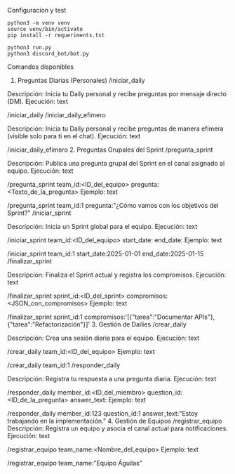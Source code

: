 Configuracion y test

```
python3 -m venv venv
source venv/bin/activate
pip install -r requeriments.txt

python3 run.py
python3 discord_bot/bot.py
```

Comandos disponibles
1. Preguntas Diarias (Personales)
/iniciar_daily

Descripción: Inicia tu Daily personal y recibe preguntas por mensaje directo (DM).
Ejecución:
text


/iniciar_daily
/iniciar_daily_efimero

Descripción: Inicia tu Daily personal y recibe preguntas de manera efímera (visible solo para ti en el chat).
Ejecución:
text


/iniciar_daily_efimero
2. Preguntas Grupales del Sprint
/pregunta_sprint

Descripción: Publica una pregunta grupal del Sprint en el canal asignado al equipo.
Ejecución:
text


/pregunta_sprint team_id:<ID_del_equipo> pregunta:<Texto_de_la_pregunta>
Ejemplo:
text


/pregunta_sprint team_id:1 pregunta:"¿Cómo vamos con los objetivos del Sprint?"
/iniciar_sprint

Descripción: Inicia un Sprint global para el equipo.
Ejecución:
text


/iniciar_sprint team_id:<ID_del_equipo> start_date:<YYYY-MM-DD> end_date:<YYYY-MM-DD>
Ejemplo:
text


/iniciar_sprint team_id:1 start_date:2025-01-01 end_date:2025-01-15
/finalizar_sprint

Descripción: Finaliza el Sprint actual y registra los compromisos.
Ejecución:
text


/finalizar_sprint sprint_id:<ID_del_sprint> compromisos:<JSON_con_compromisos>
Ejemplo:
text


/finalizar_sprint sprint_id:1 compromisos:'[{"tarea":"Documentar APIs"},{"tarea":"Refactorización"}]'
3. Gestión de Dailies
/crear_daily

Descripción: Crea una sesión diaria para el equipo.
Ejecución:
text


/crear_daily team_id:<ID_del_equipo>
Ejemplo:
text


/crear_daily team_id:1
/responder_daily

Descripción: Registra tu respuesta a una pregunta diaria.
Ejecución:
text


/responder_daily member_id:<ID_del_miembro> question_id:<ID_de_la_pregunta> answer_text:<Respuesta>
Ejemplo:
text


/responder_daily member_id:123 question_id:1 answer_text:"Estoy trabajando en la implementación."
4. Gestión de Equipos
/registrar_equipo
Descripción: Registra un equipo y asocia el canal actual para notificaciones.
Ejecución:
text


/registrar_equipo team_name:<Nombre_del_equipo>
Ejemplo:
text


/registrar_equipo team_name:"Equipo Águilas"
